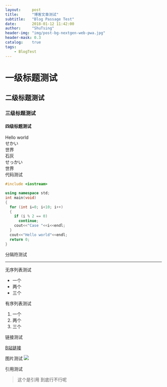 ```yaml
---
layout:     post
title:      "博客文章测试"
subtitle:   "Blog Passage Test"
date:       2018-01-12 11:42:00
author:     "ShuTsing"
header-img: "img/post-bg-nextgen-web-pwa.jpg"
header-mask: 0.3
catalog:    true
tags:
    - BlogTest
---
```


# 一级标题测试

## 二级标题测试

### 三级标题测试

#### 四级标题测试

Hello world  
せかい  
世界  
石灰  
せっかい  
世界  
代码测试
```cpp
#include <iostream>

using namespace std;
int main(void)
{
  for (int i=0; i<10; i++)
  {
    if (i % 2 == 0)
      continue;
    cout<<"Case "<<i<<endl;
  }
  cout<<"Hello world"<<endl;
  return 0;
}
```

分隔符测试

***

无序列表测试

- 一个
- 两个
- 三个

有序列表测试

1. 一个
2. 两个
3. 三个

链接测试

[B站链接](https://www.bilibili.com)

图片测试
![](https://timgsa.baidu.com/timg?image&quality=80&size=b9999_10000&sec=1515739490216&di=d7ba23511aa36b25fcb5232b5d0bc8ff&imgtype=0&src=http%3A%2F%2F2t.5068.com%2Fuploads%2Fallimg%2F160601%2F1-160601102501.jpg)

引用测试

> 这个是引用
> 到底行不行呢
